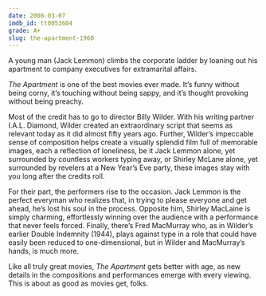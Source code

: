 ```yaml
---
date: 2008-03-07
imdb_id: tt0053604
grade: A+
slug: the-apartment-1960
---
```


A young man (Jack Lemmon) climbs the corporate ladder by loaning out his apartment to company executives for extramarital affairs.

_The Apartment_ is one of the best movies ever made. It’s funny without being corny, it’s touching without being sappy, and it’s thought provoking without being preachy.

Most of the credit has to go to director Billy Wilder. With his writing partner I.A.L. Diamond, Wilder created an extraordinary script that seems as relevant today as it did almost fifty years ago. Further, Wilder’s impeccable sense of composition helps create a visually splendid film full of memorable images, each a reflection of loneliness, be it Jack Lemmon alone, yet surrounded by countless workers typing away, or Shirley McLane alone, yet surrounded by revelers at a New Year’s Eve party, these images stay with you long after the credits roll.

For their part, the performers rise to the occasion. Jack Lemmon is the perfect everyman who realizes that, in trying to please everyone and get ahead, he’s lost his soul in the process. Opposite him, Shirley MacLaine is simply charming, effortlessly winning over the audience with a performance that never feels forced. Finally, there’s Fred MacMurray who, as in Wilder’s earlier Double Indemnity (1944), plays against type in a role that could have easily been reduced to one-dimensional, but in Wilder and MacMurray’s hands, is much more.

Like all truly great movies, _The Apartment_ gets better with age, as new details in the compositions and performances emerge with every viewing. This is about as good as movies get, folks.
